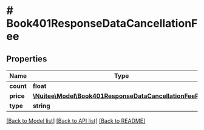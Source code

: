 # # Book401ResponseDataCancellationFee

## Properties

Name | Type | Description | Notes
------------ | ------------- | ------------- | -------------
**count** | **float** |  | [optional]
**price** | [**\Nuitee\Model\Book401ResponseDataCancellationFeePrice**](Book401ResponseDataCancellationFeePrice.md) |  | [optional]
**type** | **string** |  | [optional]

[[Back to Model list]](../../README.md#models) [[Back to API list]](../../README.md#endpoints) [[Back to README]](../../README.md)
